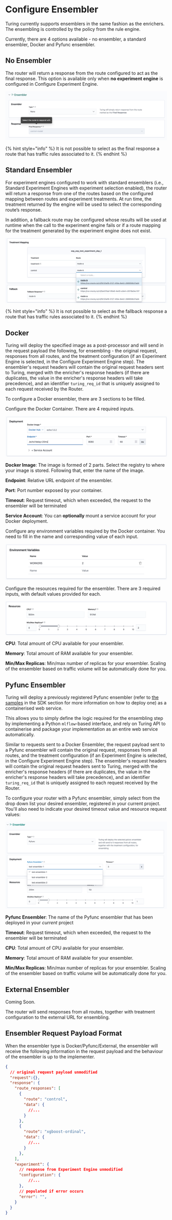 # Configure Ensembler

Turing currently supports ensemblers in the same fashion as the enrichers. The ensembling is controlled by the policy from the rule engine.

Currently, there are 4 options available - no ensembler, a standard ensembler, Docker and Pyfunc ensembler.

## No Ensembler
The router will return a response from the route configured to act as the final response. This option is available only when **no experiment engine** is configured in Configure Experiment Engine.

![](../../.gitbook/assets/nop_ensembler_config.png)

{% hint style="info" %}
It is not possible to select as the final response a route that has traffic rules associated to it.
{% endhint %}

## Standard Ensembler

For experiment engines configured to work with standard ensemblers (i.e., Standard Experiment Engines with experiment selection enabled), the router will return a response from one of the routes based on the configured mapping between routes and experiment treatments. At run time, the treatment returned by the engine will be used to select the corresponding route’s response.

In addition, a fallback route may be configured whose results will be used at runtime when the call to the experiment engine fails or if a route mapping for the treatment generated by the experiment engine does not exist.

![](../../.gitbook/assets/standard_ensembler_config.png)

{% hint style="info" %}
It is not possible to select as the fallback response a route that has traffic rules associated to it.
{% endhint %}

## Docker

Turing will deploy the specified image as a post-processor and will send in the request payload the following, for 
ensembling - the original request, responses from all routes, and the treatment configuration (if an Experiment 
Engine is selected, in the Configure Experiment Engine step). The ensembler's request headers will contain the original 
request headers sent to Turing, merged with the enricher's response headers (if there are duplicates, the value in 
the enricher's response headers will take precedence), and an identifier `turing_req_id` that is uniquely assigned to each request received by the Router. 

To configure a Docker ensembler, there are 3 sections to be filled.

Configure the Docker Container. There are 4 required inputs.

![](../../.gitbook/assets/docker_container_config.png)

**Docker Image**: The image is formed of 2 parts. Select the registry to where your image is stored. Following that, enter the name of the image.

**Endpoint**: Relative URL endpoint of the ensembler.

**Port**: Port number exposed by your container.

**Timeout**: Request timeout, which when exceeded, the request to the ensembler will be terminated

**Service Account**: You can **optionally** mount a service account for your Docker deployment.

Configure any environment variables required by the Docker container. You need to fill in the name and corresponding value of each input.

![](../../.gitbook/assets/env_var_panel.png)

Configure the resources required for the ensembler. There are 3 required inputs, with default values provided for each.<br/>

![](../../.gitbook/assets/resources_panel.png)

**CPU**: Total amount of CPU available for your ensembler.

**Memory**: Total amount of RAM available for your ensembler.

**Min/Max Replicas**: Min/max number of replicas for your ensembler. Scaling of the ensembler based on traffic volume will be automatically done for you.

## Pyfunc Ensembler
Turing will deploy a previously registered Pyfunc ensembler (refer to 
[the samples](https://github.com/caraml-dev/turing/tree/main/sdk/samples) in the SDK section for more information on how to 
deploy one) as a containerised web service. 

This allows you to simply define the logic required for the ensembling 
step by implementing a Python `mlflow`-based interface, and rely on Turing API to containerise and package your 
implementation as an entire web service automatically.

Similar to requests sent to a Docker Ensembler, the request payload sent to a Pyfunc ensembler will contain the 
original request, responses from all routes, and the treatment configuration (if an Experiment
Engine is selected, in the Configure Experiment Engine step). The ensembler's request headers will contain the original
request headers sent to Turing, merged with the enricher's response headers (if there are duplicates, the value in
the enricher's response headers will take precedence), and an identifier `turing_req_id` that is uniquely assigned to each request received by the Router. 

To configure your router with a Pyfunc ensembler, simply select from the drop down list your desired ensembler, 
registered in your current project. You'll also need to indicate your desired timeout value and resource request values:

![](../../.gitbook/assets/pyfunc_ensembler_config.png)

**Pyfunc Ensembler**: The name of the Pyfunc ensembler that has been deployed in your *current* project 

**Timeout**: Request timeout, which when exceeded, the request to the ensembler will be terminated

**CPU**: Total amount of CPU available for your ensembler.

**Memory**: Total amount of RAM available for your ensembler.

**Min/Max Replicas**: Min/max number of replicas for your ensembler. Scaling of the ensembler based on traffic volume will be automatically done for you.

## External Ensembler
Coming Soon.

The router will send responses from all routes, together with treatment configuration to the external URL for ensembling.


## Ensembler Request Payload Format
When the ensembler type is Docker/Pyfunc/External, the ensembler will receive the following information in the request 
payload and the behaviour of the ensembler is up to the implementer.

```json
{
  // original request payload unmodified
  "request":{},
  "response": {
    "route_responses": [
      {
        "route": "control",
        "data": {
          //...
        }
      },
      {
        "route": "xgboost-ordinal",
        "data": {
          //...
        }
      },
    ],
    "experiment": {
      // response from Experiment Engine unmodified
      "configuration": {
          //...
      },
      // populated if error occurs
      "error": "",
    }
  }
}
```
